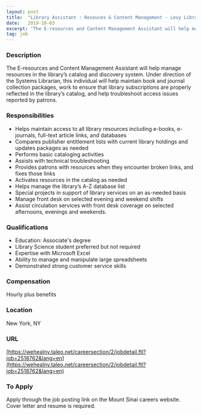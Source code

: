 ```yaml
---
layout: post
title:  "Library Assistant : Resouces & Content Management - Levy Library at the Icahn School of Medicine at Mount Sinai"
date:   2019-10-03
excerpt: "The E-resources and Content Management Assistant will help manage resources in the library’s catalog and discovery system. Under direction of the Systems Librarian, this individual will help maintain book and journal collection packages, work to ensure that library subscriptions are properly reflected in the library’s catalog, and help troubleshoot access..."
tag: job
---
```


### Description   

The E-resources and Content Management Assistant will help manage resources in the library’s catalog and discovery system. Under direction of the Systems Librarian, this individual will help maintain book and journal collection packages, work to ensure that library subscriptions are properly reflected in the library’s catalog, and help troubleshoot access issues reported by patrons.


### Responsibilities   

- Helps maintain access to all library resources including e-books, e-journals, full-text article links, and databases
- Compares publisher entitlement lists with current library holdings and updates packages as needed
- Performs basic cataloging activities
- Assists with technical troubleshooting
- Provides patrons with resources when they encounter broken links, and fixes those links
- Activates resources in the catalog as needed
- Helps manage the library’s A-Z database list
- Special projects in support of library services on an as-needed basis
- Manage front desk on selected evening and weekend shifts
- Assist circulation services with front desk coverage on selected afternoons, evenings and weekends.


### Qualifications   

- Education: Associate's degree
- Library Science student preferred but not required
- Expertise with Microsoft Excel
- Ability to manage and manipulate large spreadsheets
- Demonstrated strong customer service skills


### Compensation   

Hourly plus benefits


### Location   

New York, NY


### URL   

[https://wehealny.taleo.net/careersection/2/jobdetail.ftl?job=2518762&lang=en](https://wehealny.taleo.net/careersection/2/jobdetail.ftl?job=2518762&lang=en)

### To Apply   

Apply through the job posting link on the Mount Sinai careers website. Cover letter and resume is required. 






